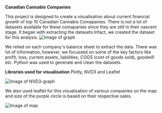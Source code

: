 **Canadian Cannabis Companies**

This project is designed to create a visualisation about current financial growth of top 10 Canadian Cannabis Comapanies. 
There is not a lot of datasets available for these comapanies since they are still in their nascent stage. It began with extracting the datasets.Infact, we created the dataset for this analysis.
![Image of graph](https://github.com/Levishantz/Project_2_Cannabis/blob/master/balance_sheet_bar.png)

We relied on each company's balance sheet to extract the data. There was lot of information, however, we focussed on some of the key factors like profit, loss, current assets, liabilities, COGS (cost of goods sold), goodwill etc.
Python was used to generate and clean the datasets.



**Libraries used for visualisation**
Plotly, NVD3 and Leaflet

![Image of NVD3-graph](https://github.com/Levishantz/Project_2_Cannabis/blob/master/nvd3_bar_current_assets_and_equty.png)

We also used leaflet for this visualisation of various companies on the map and size of the purple circle is based on their 
respective sales.

![Image of map](https://github.com/Levishantz/Project_2_Cannabis/blob/master/map_screenshot.png)

